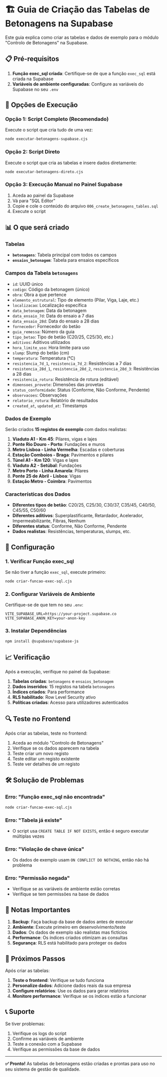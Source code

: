 # 🏗️ Guia de Criação das Tabelas de Betonagens na Supabase

Este guia explica como criar as tabelas e dados de exemplo para o módulo "Controlo de Betonagens" na Supabase.

## 📋 Pré-requisitos

1. **Função exec_sql criada**: Certifique-se de que a função `exec_sql` está criada na Supabase
2. **Variáveis de ambiente configuradas**: Configure as variáveis do Supabase no seu `.env`

## 🚀 Opções de Execução

### Opção 1: Script Completo (Recomendado)

Execute o script que cria tudo de uma vez:

```bash
node executar-betonagens-supabase.cjs
```

### Opção 2: Script Direto

Execute o script que cria as tabelas e insere dados diretamente:

```bash
node executar-betonagens-direto.cjs
```

### Opção 3: Execução Manual no Painel Supabase

1. Aceda ao painel da Supabase
2. Vá para "SQL Editor"
3. Copie e cole o conteúdo do arquivo `006_create_betonagens_tables.sql`
4. Execute o script

## 📊 O que será criado

### Tabelas
- **`betonagens`**: Tabela principal com todos os campos
- **`ensaios_betonagem`**: Tabela para ensaios específicos

### Campos da Tabela `betonagens`
- `id`: UUID único
- `codigo`: Código da betonagem (único)
- `obra`: Obra a que pertence
- `elemento_estrutural`: Tipo de elemento (Pilar, Viga, Laje, etc.)
- `localizacao`: Localização específica
- `data_betonagem`: Data da betonagem
- `data_ensaio_7d`: Data do ensaio a 7 dias
- `data_ensaio_28d`: Data do ensaio a 28 dias
- `fornecedor`: Fornecedor do betão
- `guia_remessa`: Número da guia
- `tipo_betao`: Tipo de betão (C20/25, C25/30, etc.)
- `aditivos`: Aditivos utilizados
- `hora_limite_uso`: Hora limite para uso
- `slump`: Slump do betão (cm)
- `temperatura`: Temperatura (°C)
- `resistencia_7d_1`, `resistencia_7d_2`: Resistências a 7 dias
- `resistencia_28d_1`, `resistencia_28d_2`, `resistencia_28d_3`: Resistências a 28 dias
- `resistencia_rotura`: Resistência de rotura (editável)
- `dimensoes_provete`: Dimensões das provetas
- `status_conformidade`: Status (Conforme, Não Conforme, Pendente)
- `observacoes`: Observações
- `relatorio_rotura`: Relatório de resultados
- `created_at`, `updated_at`: Timestamps

### Dados de Exemplo

Serão criados **15 registos de exemplo** com dados realistas:

1. **Viaduto A1 - Km 45**: Pilares, vigas e lajes
2. **Ponte Rio Douro - Porto**: Fundações e muros
3. **Metro Lisboa - Linha Vermelha**: Escadas e coberturas
4. **Estação Comboios - Braga**: Pavimentos e pilares
5. **Túnel A1 - Km 120**: Vigas e lajes
6. **Viaduto A2 - Setúbal**: Fundações
7. **Metro Porto - Linha Amarela**: Pilares
8. **Ponte 25 de Abril - Lisboa**: Vigas
9. **Estação Metro - Coimbra**: Pavimentos

### Características dos Dados
- **Diferentes tipos de betão**: C20/25, C25/30, C30/37, C35/45, C40/50, C45/55, C50/60
- **Diferentes aditivos**: Superplastificante, Retardador, Acelerador, Impermeabilizante, Fibras, Nenhum
- **Diferentes status**: Conforme, Não Conforme, Pendente
- **Dados realistas**: Resistências, temperaturas, slumps, etc.

## 🔧 Configuração

### 1. Verificar Função exec_sql

Se não tiver a função `exec_sql`, execute primeiro:

```bash
node criar-funcao-exec-sql.cjs
```

### 2. Configurar Variáveis de Ambiente

Certifique-se de que tem no seu `.env`:

```env
VITE_SUPABASE_URL=https://your-project.supabase.co
VITE_SUPABASE_ANON_KEY=your-anon-key
```

### 3. Instalar Dependências

```bash
npm install @supabase/supabase-js
```

## 📈 Verificação

Após a execução, verifique no painel da Supabase:

1. **Tabelas criadas**: `betonagens` e `ensaios_betonagem`
2. **Dados inseridos**: 15 registos na tabela `betonagens`
3. **Índices criados**: Para performance
4. **RLS habilitado**: Row Level Security ativo
5. **Políticas criadas**: Acesso para utilizadores autenticados

## 🔍 Teste no Frontend

Após criar as tabelas, teste no frontend:

1. Aceda ao módulo "Controlo de Betonagens"
2. Verifique se os dados aparecem na tabela
3. Teste criar um novo registo
4. Teste editar um registo existente
5. Teste ver detalhes de um registo

## 🛠️ Solução de Problemas

### Erro: "Função exec_sql não encontrada"
```bash
node criar-funcao-exec-sql.cjs
```

### Erro: "Tabela já existe"
- O script usa `CREATE TABLE IF NOT EXISTS`, então é seguro executar múltiplas vezes

### Erro: "Violação de chave única"
- Os dados de exemplo usam `ON CONFLICT DO NOTHING`, então não há problema

### Erro: "Permissão negada"
- Verifique se as variáveis de ambiente estão corretas
- Verifique se tem permissões na base de dados

## 📝 Notas Importantes

1. **Backup**: Faça backup da base de dados antes de executar
2. **Ambiente**: Execute primeiro em desenvolvimento/teste
3. **Dados**: Os dados de exemplo são realistas mas fictícios
4. **Performance**: Os índices criados otimizam as consultas
5. **Segurança**: RLS está habilitado para proteger os dados

## 🎯 Próximos Passos

Após criar as tabelas:

1. **Teste o frontend**: Verifique se tudo funciona
2. **Personalize dados**: Adicione dados reais da sua empresa
3. **Configure relatórios**: Use os dados para gerar relatórios
4. **Monitore performance**: Verifique se os índices estão a funcionar

## 📞 Suporte

Se tiver problemas:

1. Verifique os logs do script
2. Confirme as variáveis de ambiente
3. Teste a conexão com a Supabase
4. Verifique as permissões da base de dados

---

**✅ Pronto!** As tabelas de betonagens estão criadas e prontas para uso no seu sistema de gestão de qualidade.
